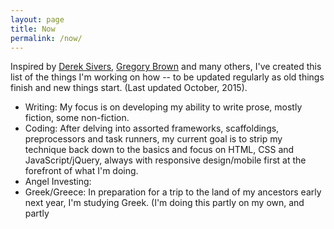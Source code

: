 ```yaml
---
layout: page
title: Now
permalink: /now/
---
```

Inspired by [Derek Sivers](https://sivers.org/nowff), [Gregory Brown](http://practicingdeveloper.com/now/) and many others, I've created this list of the things I'm working on how -- to be updated regularly as old things finish and new things start.  (Last updated October, 2015).

* Writing: My focus is on developing my ability to write prose, mostly fiction, some non-fiction.
* Coding: After delving into assorted frameworks, scaffoldings, preprocessors and task runners, my current goal is to strip my technique back down to the basics and focus on HTML, CSS and JavaScript/jQuery, always with responsive design/mobile first at the forefront of what I'm doing.
* Angel Investing: 
* Greek/Greece: In preparation for a trip to the land of my ancestors early next year, I'm studying Greek. (I'm doing this partly on my own, and partly 